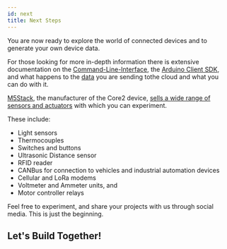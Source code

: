 ```yaml
---
id: next
title: Next Steps
---
```


You are now ready to explore the world of connected devices and to generate your own device data. 

For those looking for more in-depth information there is extensive documentation on the [Command-Line-Interface](/docs/documentation/cli/intro), the [Arduino Client SDK](/docs/documentation/sdk/arduino/intro), and what happens to the [data](/docs/documentation/data/intro) you are sending tothe cloud and what you can do with it.

[M5Stack](https://m5stack.com/), the manufacturer of the Core2 device, [sells a wide range of sensors and actuators](https://shop.m5stack.com/collections/m5-sensor) with which you can experiment.

These include:

- Light sensors
- Thermocouples
- Switches and buttons
- Ultrasonic Distance sensor
- RFID reader
- CANBus for connection to vehicles and industrial automation devices
- Cellular and LoRa modems
- Voltmeter and Ammeter units, and
- Motor controller relays

Feel free to experiment, and share your projects with us through social media. This is just the beginning.

## Let's Build Together!


